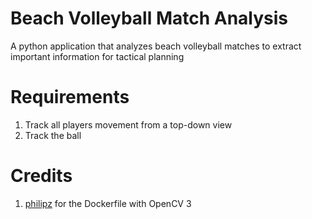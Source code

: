 # Beach Volleyball Match Analysis
A python application that analyzes beach volleyball matches to extract important information
for tactical planning

# Requirements
1. Track all players movement from a top-down view
2. Track the ball

# Credits
1. [philipz](https://github.com/philipz/docker-opencv3) for the Dockerfile with OpenCV 3
